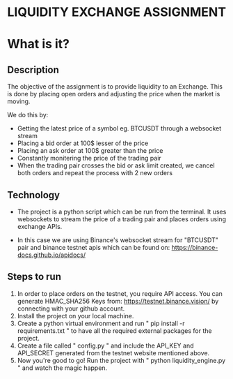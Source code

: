 # LIQUIDITY EXCHANGE ASSIGNMENT

# What is it?

## Description
The objective of the assignment is to provide liquidity to an Exchange. This is done by placing open orders and adjusting the price when the market is moving.

We do this by:
- Getting the latest price of a symbol eg. BTCUSDT through a websocket stream
- Placing a bid order at 100$ lesser of the price
- Placing an ask order at 100$ greater than the price
- Constantly monitering the price of the trading pair 
- When the trading pair crosses the bid or ask limit created, we cancel both orders and repeat the process with 2 new orders

## Technology
- The project is a python script which can be run from the terminal. It uses websockets to stream the price of a trading pair and places orders using exchange APIs. 

- In this case we are using Binance's websocket stream for "BTCUSDT" pair and binance testnet apis which can be found on: https://binance-docs.github.io/apidocs/

## Steps to run
1. In order to place orders on the testnet, you require API access. You can generate HMAC_SHA256 Keys from: https://testnet.binance.vision/ by connecting with your github account.
2. Install the project on your local machine.
3. Create a python virtual environment and run " pip install  -r requirements.txt " to have all the required external packages for the project.
4. Create a file called " config.py " and include the API_KEY and API_SECRET generated from the testnet website mentioned above.
5. Now you're good to go! Run the project with " python liquidity_engine.py " and watch the magic happen.

